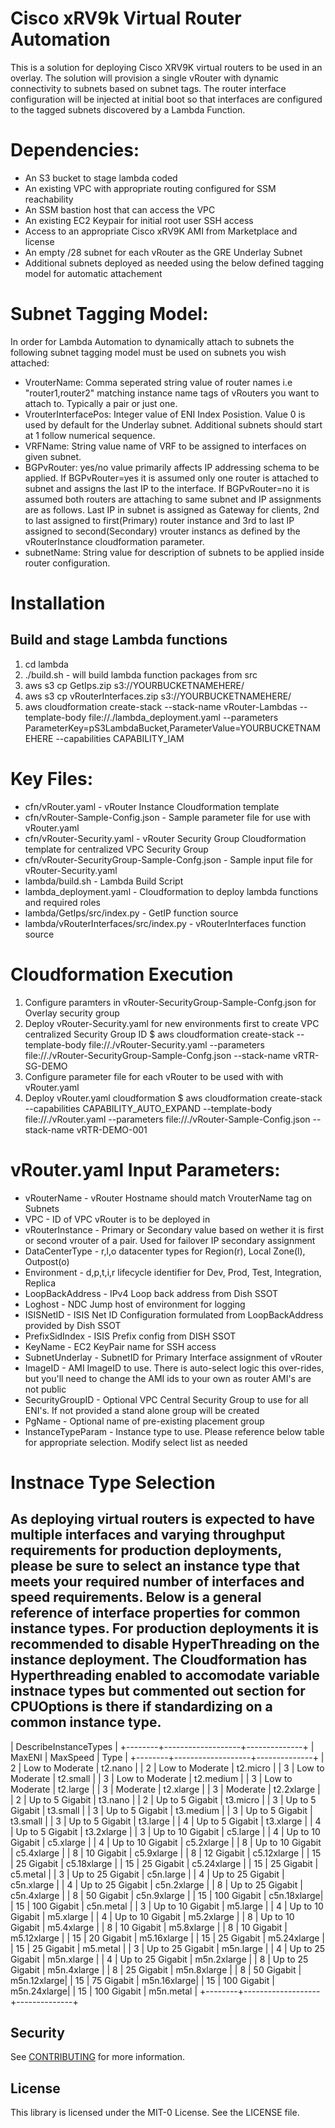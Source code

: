 # Cisco xRV9k Virtual Router Automation 

This is a solution for deploying Cisco XRV9K virtual routers to be used in an overlay. The solution will provision a single vRouter with dynamic connectivity
to subnets based on subnet tags. The router interface configuration will be injected at initial boot so that interfaces are configured to the tagged subnets
discovered by a Lambda Function.

# Dependencies:
- An S3 bucket to stage lambda coded
- An existing VPC with appropriate routing configured for SSM reachability
- An SSM bastion host that can access the VPC
- An existing EC2 Keypair for initial root user SSH access
- Access to an appropriate Cisco xRV9K AMI from Marketplace and license
- An empty /28 subnet for each vRouter as the GRE Underlay Subnet
- Additional subnets deployed as needed using the below defined tagging model for automatic attachement

# Subnet Tagging Model:
In order for Lambda Automation to dynamically attach to subnets the following subnet tagging model must be used on subnets you wish attached:
- VrouterName: Comma seperated string value of router names i.e "router1,router2" matching instance name tags of vRouters you want to attach to. Typically a pair or just one.
- VrouterInterfacePos: Integer value of ENI Index Posistion.  Value 0 is used by default for the Underlay subnet. Additional subnets should start at 1 follow numerical sequence.
- VRFName: String value name of VRF to be assigned to interfaces on given subnet.
- BGPvRouter: yes/no value primarily affects IP addressing schema to be applied. If BGPvRouter=yes it is assumed only one router is attached to subnet and assigns the last IP to the interface.
	If BGPvRouter=no it is assumed both routers are attaching to same subnet and IP assignments are as follows. Last IP in subnet is assigned as Gateway for clients, 2nd to last assigned
	to first(Primary) router instance and 3rd to last IP assigned to second(Secondary) vrouter instancs as defined by the vRouterInstance cloudformation parameter. 
- subnetName: String value for description of subnets to be applied inside router configuration. 

# Installation

## Build and stage Lambda functions
1. cd lambda
2. ./build.sh - will build lambda function packages from src
3. aws s3 cp GetIps.zip s3://YOURBUCKETNAMEHERE/
4. aws s3 cp vRouterInterfaces.zip s3://YOURBUCKETNAMEHERE/
5. aws cloudformation create-stack --stack-name vRouter-Lambdas --template-body file://./lambda_deployment.yaml --parameters ParameterKey=pS3LambdaBucket,ParameterValue=YOURBUCKETNAMEHERE --capabilities CAPABILITY_IAM
 
# Key Files:
- cfn/vRouter.yaml - vRouter Instance Cloudformation template 
- cfn/vRouter-Sample-Config.json - Sample parameter file for use with vRouter.yaml
- cfn/vRouter-Security.yaml - vRouter Security Group Cloudformation template for centralized VPC Security Group 
- cfn/vRouter-SecurityGroup-Sample-Confg.json - Sample input file for vRouter-Security.yaml 
- lambda/build.sh - Lambda Build Script
- lambda_deployment.yaml - Cloudformation to deploy lambda functions and required roles
- lambda/GetIps/src/index.py - GetIP function source
- lambda/vRouterInterfaces/src/index.py - vRouterInterfaces function source

# Cloudformation Execution 
1. Configure paramters in vRouter-SecurityGroup-Sample-Confg.json for Overlay security group
2. Deploy vRouter-Security.yaml for new environments first to create VPC centralized Security Group ID
   $ aws cloudformation create-stack --template-body file://./vRouter-Security.yaml --parameters file://./vRouter-SecurityGroup-Sample-Confg.json --stack-name vRTR-SG-DEMO
3. Configure parameter file for each vRouter to be used with with vRouter.yaml
4. Deploy vRouter.yaml cloudformation 
   $ aws cloudformation create-stack --capabilities CAPABILITY_AUTO_EXPAND --template-body file://./vRouter.yaml --parameters file://./vRouter-Sample-Config.json --stack-name vRTR-DEMO-001 

# vRouter.yaml Input Parameters:
  * vRouterName - vRouter Hostname should match VrouterName tag on Subnets
  * VPC - ID of VPC vRouter is to be deployed in
  * vRouterInstance - Primary or Secondary value based on wether it is first or second vrouter of a pair. Used for failover IP secondary assignment
  * DataCenterType - r,l,o datacenter types for Region(r), Local Zone(l), Outpost(o)
  * Environment - d,p,t,i,r lifecycle identifier for Dev, Prod, Test, Integration, Replica
  * LoopBackAddress - IPv4 Loop back address from Dish SSOT
  * Loghost - NDC Jump host of environment for logging
  * ISISNetID - ISIS Net ID Configuration formulated from LoopBackAddress provided by Dish SSOT
  * PrefixSidIndex - ISIS Prefix config from DISH SSOT
  * KeyName - EC2 KeyPair name for SSH access
  * SubnetUnderlay - SubnetID for Primary Interface assignment of vRouter
  * ImageID - AMI ImageID to use. There is auto-select logic this over-rides, but you'll need to change the AMI ids to your own as router AMI's are not public
  * SecurityGroupID - Optional VPC Central Security Group to use for all ENI's. If not provided a stand alone group will be created
  * PgName - Optional name of pre-existing placement group 
  * InstanceTypeParam - Instance type to use. Please reference below table for appropriate selection. Modify select list as needed

# Instnace Type Selection 
As deploying virtual routers is expected to have multiple interfaces and varying throughput requirements for production deployments, please be sure to select an instance type that meets your required number of interfaces and speed requirements. Below is a general reference of interface properties for common instance types. For production deployments it is recommended to disable HyperThreading on the instance deployment. The Cloudformation has Hyperthreading enabled to accomodate variable instnace types but commented out section for CPUOptions is there if standardizing on a common instance type.
---------------------------------------------
|           DescribeInstanceTypes           |
+--------+-------------------+--------------+
| MaxENI |     MaxSpeed      |    Type      |
+--------+-------------------+--------------+
|  2     |  Low to Moderate  |  t2.nano     |
|  2     |  Low to Moderate  |  t2.micro    |
|  3     |  Low to Moderate  |  t2.small    |
|  3     |  Low to Moderate  |  t2.medium   |
|  3     |  Low to Moderate  |  t2.large    |
|  3     |  Moderate         |  t2.xlarge   |
|  3     |  Moderate         |  t2.2xlarge  |
|  2     |  Up to 5 Gigabit  |  t3.nano     |
|  2     |  Up to 5 Gigabit  |  t3.micro    |
|  3     |  Up to 5 Gigabit  |  t3.small    |
|  3     |  Up to 5 Gigabit  |  t3.medium   |
|  3     |  Up to 5 Gigabit  |  t3.small    |
|  3     |  Up to 5 Gigabit  |  t3.large    |
|  4     |  Up to 5 Gigabit  |  t3.xlarge   |
|  4     |  Up to 5 Gigabit  |  t3.2xlarge  |
|  3     |  Up to 10 Gigabit |  c5.large    |
|  4     |  Up to 10 Gigabit |  c5.xlarge   |
|  4     |  Up to 10 Gigabit |  c5.2xlarge  |
|  8     |  Up to 10 Gigabit |  c5.4xlarge  |
|  8     |  10 Gigabit       |  c5.9xlarge  |
|  8     |  12 Gigabit       |  c5.12xlarge |
|  15    |  25 Gigabit       |  c5.18xlarge |
|  15    |  25 Gigabit       |  c5.24xlarge |
|  15    |  25 Gigabit       |  c5.metal    |
|  3     |  Up to 25 Gigabit |  c5n.large   |
|  4     |  Up to 25 Gigabit |  c5n.xlarge  |
|  4     |  Up to 25 Gigabit |  c5n.2xlarge |
|  8     |  Up to 25 Gigabit |  c5n.4xlarge |
|  8     |  50 Gigabit       |  c5n.9xlarge |
|  15    |  100 Gigabit      |  c5n.18xlarge|
|  15    |  100 Gigabit      |  c5n.metal   |
|  3     |  Up to 10 Gigabit |  m5.large    |
|  4     |  Up to 10 Gigabit |  m5.xlarge   |
|  4     |  Up to 10 Gigabit |  m5.2xlarge  |
|  8     |  Up to 10 Gigabit |  m5.4xlarge  |
|  8     |  10 Gigabit       |  m5.8xlarge  |
|  8     |  10 Gigabit       |  m5.12xlarge |
|  15    |  20 Gigabit       |  m5.16xlarge |
|  15    |  25 Gigabit       |  m5.24xlarge |
|  15    |  25 Gigabit       |  m5.metal    |
|  3     |  Up to 25 Gigabit |  m5n.large   |
|  4     |  Up to 25 Gigabit |  m5n.xlarge  |
|  4     |  Up to 25 Gigabit |  m5n.2xlarge |
|  8     |  Up to 25 Gigabit |  m5n.4xlarge |
|  8     |  25 Gigabit       |  m5n.8xlarge |
|  8     |  50 Gigabit       |  m5n.12xlarge|
|  15    |  75 Gigabit       |  m5n.16xlarge|
|  15    |  100 Gigabit      |  m5n.24xlarge|
|  15    |  100 Gigabit      |  m5n.metal   |
+--------+-------------------+--------------+

## Security

See [CONTRIBUTING](CONTRIBUTING.md#security-issue-notifications) for more information.

## License

This library is licensed under the MIT-0 License. See the LICENSE file.
